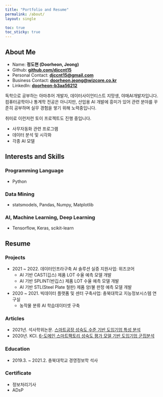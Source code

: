 ```yaml
---
title: "Portfolio and Resume"
permalink: /about/
layout: single

toc: true
toc_sticky: true
---
```

## About Me
- Name: **정도현 (Doorheon, Jeong)**
- Github: **[github.com/djccnt15](https://github.com/djccnt15)**
- Personal Contact: **[djccnt15@gmail.com](mailto:djccnt15@gmail.com)**
- Business Contact: **[doorheon.jeong@wizcore.co.kr](mailto:doorheon.jeong@wizcore.co.kr)**
- LinkedIn: **[doorheon-b3aa56212](https://www.linkedin.com/in/doorheon-b3aa56212/)**

독학으로 공부하는 아마추어 개발자, 데이터사이언티스트 지망생, 야매AI개발자입니다. 컴퓨터공학이나 통계학 전공은 아니지만, 산업용 AI 개발에 흥미가 있어 관련 분야를 꾸준히 공부하며 실무 경험을 쌓기 위해 노력중입니다.  

취미로 이런저런 토이 프로젝트도 진행 중입니다.  

- 사무자동화 관련 프로그램
- 데이터 분석 및 시각화
- 각종 AI 모델

## Interests and Skills

### Programming Language
- Python

### Data Mining
- statsmodels, Pandas, Numpy, Matplotlib

### AI, Machine Learning, Deep Learning
- Tensorflow, Keras, scikit-learn

## Resume

### Projects
- 2021 ~ 2022. 데이터인프라구축 AI 솔루션 실증 지원사업: 위즈코어
    - AI 기반 CAST(깁스) 제품 LOT 수율 예측 모델 개발
    - AI 기반 SPLINT(반깁스) 제품 LOT 수율 예측 모델 개발
    - AI 기반 STL(Steel Plate 철판) 제품 양/불 판정 예측 모델 개발
- 2020 ~ 2021. 빅데이터 플랫폼 및 센터 구축사업: 충북대학교 지능정보시스템 연구실
    - 농작물 분류 AI 학습데이터셋 구축

### Articles
- 2021년. 석사학위논문. [스마트공장 성숙도 수준 기반 도입기업 특성 분석](http://www.riss.kr/link?id=T15766958)
- 2020년. KCI. [6-도메인 스마트팩토리 성숙도 평가 모델 기반 도입기업 군집분석](https://www.kci.go.kr/kciportal/ci/sereArticleSearch/ciSereArtiView.kci?sereArticleSearchBean.artiId=ART002627006)

<!-- ### Petents
- 

### Competition
-  -->

### Education
- 2019.3. ~ 2021.2. 충북대학교 경영정보학 석사

### Certificate
- 정보처리기사
- ADsP